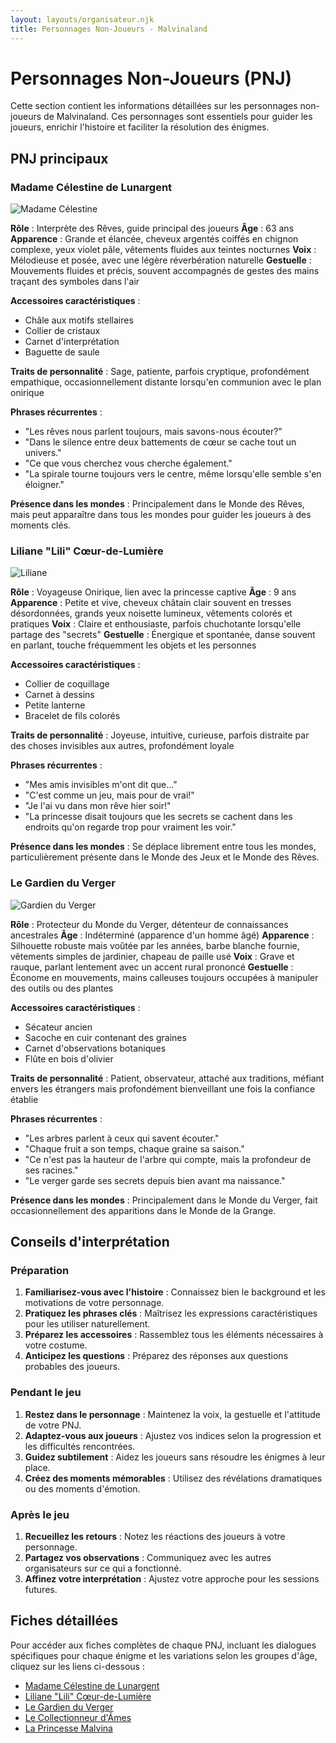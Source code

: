 ```yaml
---
layout: layouts/organisateur.njk
title: Personnages Non-Joueurs - Malvinaland
---
```


# Personnages Non-Joueurs (PNJ)

Cette section contient les informations détaillées sur les personnages non-joueurs de Malvinaland. Ces personnages sont essentiels pour guider les joueurs, enrichir l'histoire et faciliter la résolution des énigmes.

## PNJ principaux

### Madame Célestine de Lunargent

![Madame Célestine](/assets/images/pnj/celestine.jpg)

**Rôle** : Interprète des Rêves, guide principal des joueurs
**Âge** : 63 ans
**Apparence** : Grande et élancée, cheveux argentés coiffés en chignon complexe, yeux violet pâle, vêtements fluides aux teintes nocturnes
**Voix** : Mélodieuse et posée, avec une légère réverbération naturelle
**Gestuelle** : Mouvements fluides et précis, souvent accompagnés de gestes des mains traçant des symboles dans l'air

**Accessoires caractéristiques** :
- Châle aux motifs stellaires
- Collier de cristaux
- Carnet d'interprétation
- Baguette de saule

**Traits de personnalité** : Sage, patiente, parfois cryptique, profondément empathique, occasionnellement distante lorsqu'en communion avec le plan onirique

**Phrases récurrentes** :
- "Les rêves nous parlent toujours, mais savons-nous écouter?"
- "Dans le silence entre deux battements de cœur se cache tout un univers."
- "Ce que vous cherchez vous cherche également."
- "La spirale tourne toujours vers le centre, même lorsqu'elle semble s'en éloigner."

**Présence dans les mondes** : Principalement dans le Monde des Rêves, mais peut apparaître dans tous les mondes pour guider les joueurs à des moments clés.

### Liliane "Lili" Cœur-de-Lumière

![Liliane](/assets/images/pnj/lili.jpg)

**Rôle** : Voyageuse Onirique, lien avec la princesse captive
**Âge** : 9 ans
**Apparence** : Petite et vive, cheveux châtain clair souvent en tresses désordonnées, grands yeux noisette lumineux, vêtements colorés et pratiques
**Voix** : Claire et enthousiaste, parfois chuchotante lorsqu'elle partage des "secrets"
**Gestuelle** : Énergique et spontanée, danse souvent en parlant, touche fréquemment les objets et les personnes

**Accessoires caractéristiques** :
- Collier de coquillage
- Carnet à dessins
- Petite lanterne
- Bracelet de fils colorés

**Traits de personnalité** : Joyeuse, intuitive, curieuse, parfois distraite par des choses invisibles aux autres, profondément loyale

**Phrases récurrentes** :
- "Mes amis invisibles m'ont dit que..."
- "C'est comme un jeu, mais pour de vrai!"
- "Je l'ai vu dans mon rêve hier soir!"
- "La princesse disait toujours que les secrets se cachent dans les endroits qu'on regarde trop pour vraiment les voir."

**Présence dans les mondes** : Se déplace librement entre tous les mondes, particulièrement présente dans le Monde des Jeux et le Monde des Rêves.

### Le Gardien du Verger

![Gardien du Verger](/assets/images/pnj/gardien-verger.jpg)

**Rôle** : Protecteur du Monde du Verger, détenteur de connaissances ancestrales
**Âge** : Indéterminé (apparence d'un homme âgé)
**Apparence** : Silhouette robuste mais voûtée par les années, barbe blanche fournie, vêtements simples de jardinier, chapeau de paille usé
**Voix** : Grave et rauque, parlant lentement avec un accent rural prononcé
**Gestuelle** : Économe en mouvements, mains calleuses toujours occupées à manipuler des outils ou des plantes

**Accessoires caractéristiques** :
- Sécateur ancien
- Sacoche en cuir contenant des graines
- Carnet d'observations botaniques
- Flûte en bois d'olivier

**Traits de personnalité** : Patient, observateur, attaché aux traditions, méfiant envers les étrangers mais profondément bienveillant une fois la confiance établie

**Phrases récurrentes** :
- "Les arbres parlent à ceux qui savent écouter."
- "Chaque fruit a son temps, chaque graine sa saison."
- "Ce n'est pas la hauteur de l'arbre qui compte, mais la profondeur de ses racines."
- "Le verger garde ses secrets depuis bien avant ma naissance."

**Présence dans les mondes** : Principalement dans le Monde du Verger, fait occasionnellement des apparitions dans le Monde de la Grange.

## Conseils d'interprétation

### Préparation

1. **Familiarisez-vous avec l'histoire** : Connaissez bien le background et les motivations de votre personnage.
2. **Pratiquez les phrases clés** : Maîtrisez les expressions caractéristiques pour les utiliser naturellement.
3. **Préparez les accessoires** : Rassemblez tous les éléments nécessaires à votre costume.
4. **Anticipez les questions** : Préparez des réponses aux questions probables des joueurs.

### Pendant le jeu

1. **Restez dans le personnage** : Maintenez la voix, la gestuelle et l'attitude de votre PNJ.
2. **Adaptez-vous aux joueurs** : Ajustez vos indices selon la progression et les difficultés rencontrées.
3. **Guidez subtilement** : Aidez les joueurs sans résoudre les énigmes à leur place.
4. **Créez des moments mémorables** : Utilisez des révélations dramatiques ou des moments d'émotion.

### Après le jeu

1. **Recueillez les retours** : Notez les réactions des joueurs à votre personnage.
2. **Partagez vos observations** : Communiquez avec les autres organisateurs sur ce qui a fonctionné.
3. **Affinez votre interprétation** : Ajustez votre approche pour les sessions futures.

## Fiches détaillées

Pour accéder aux fiches complètes de chaque PNJ, incluant les dialogues spécifiques pour chaque énigme et les variations selon les groupes d'âge, cliquez sur les liens ci-dessous :

- [Madame Célestine de Lunargent](/organisateurs/pnj/celestine/)
- [Liliane "Lili" Cœur-de-Lumière](/organisateurs/pnj/lili/)
- [Le Gardien du Verger](/organisateurs/pnj/gardien-verger/)
- [Le Collectionneur d'Âmes](/organisateurs/pnj/collectionneur/)
- [La Princesse Malvina](/organisateurs/pnj/princesse/)